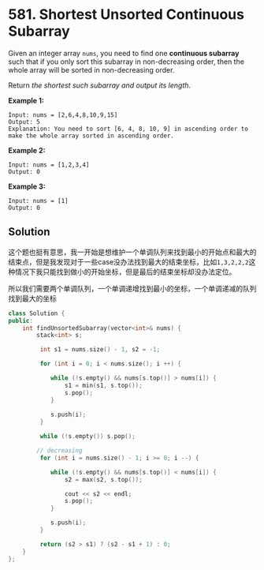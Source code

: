 # 581. Shortest Unsorted Continuous Subarray

Given an integer array `nums`, you need to find one **continuous subarray** such that if you only sort this subarray in non-decreasing order, then the whole array will be sorted in non-decreasing order.

Return *the shortest such subarray and output its length*.

 

**Example 1:**

```
Input: nums = [2,6,4,8,10,9,15]
Output: 5
Explanation: You need to sort [6, 4, 8, 10, 9] in ascending order to make the whole array sorted in ascending order.
```

**Example 2:**

```
Input: nums = [1,2,3,4]
Output: 0
```

**Example 3:**

```\
Input: nums = [1]
Output: 0
```

## Solution

这个题也挺有意思，我一开始是想维护一个单调队列来找到最小的开始点和最大的结束点，但是我发现对于一些case没办法找到最大的结束坐标，比如`1,3,2,2,2`这种情况下我只能找到做小的开始坐标，但是最后的结束坐标却没办法定位。

所以我们需要两个单调队列，一个单调递增找到最小的坐标，一个单调递减的队列找到最大的坐标

```c++
class Solution {
public:
    int findUnsortedSubarray(vector<int>& nums) {
        stack<int> s;

         int s1 = nums.size() - 1, s2 = -1;

         for (int i = 0; i < nums.size(); i ++) {

            while (!s.empty() && nums[s.top()] > nums[i]) {
                s1 = min(s1, s.top());
                s.pop();
            }
            
            s.push(i);
         }

         while (!s.empty()) s.pop();

        // decreasing
         for (int i = nums.size() - 1; i >= 0; i --) {

            while (!s.empty() && nums[s.top()] < nums[i]) {
                s2 = max(s2, s.top());

                cout << s2 << endl;
                s.pop();
            }

            s.push(i);
         }

         return (s2 > s1) ? (s2 - s1 + 1) : 0;
    }
};
```

